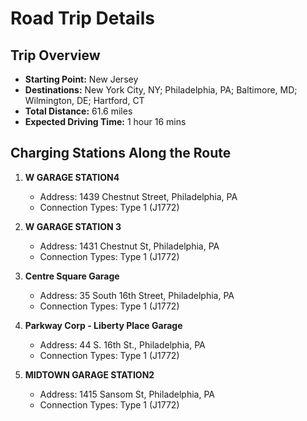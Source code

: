 # Road Trip Details

## Trip Overview
- **Starting Point:** New Jersey
- **Destinations:** New York City, NY; Philadelphia, PA; Baltimore, MD; Wilmington, DE; Hartford, CT
- **Total Distance:** 61.6 miles
- **Expected Driving Time:** 1 hour 16 mins

## Charging Stations Along the Route
1. **W GARAGE STATION4**
   - Address: 1439 Chestnut Street, Philadelphia, PA
   - Connection Types: Type 1 (J1772)

2. **W GARAGE STATION 3**
   - Address: 1431 Chestnut St, Philadelphia, PA
   - Connection Types: Type 1 (J1772)

3. **Centre Square Garage**
   - Address: 35 South 16th Street, Philadelphia, PA
   - Connection Types: Type 1 (J1772)

4. **Parkway Corp - Liberty Place Garage**
   - Address: 44 S. 16th St., Philadelphia, PA
   - Connection Types: Type 1 (J1772)

5. **MIDTOWN GARAGE STATION2**
   - Address: 1415 Sansom St, Philadelphia, PA
   - Connection Types: Type 1 (J1772)
